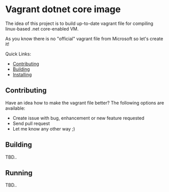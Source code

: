 # Vagrant dotnet core image

The idea of this project is to build up-to-date vagrant file for compiling linux-based .net core-enabled VM.

As you know there is no "official" vagrant file from Microsoft so let's create it!

Quick Links:

*  [Contributing](#contributing)
*  [Building](#building)
*  [Installing](#running)

## <a name="contributing"></a> Contributing

Have an idea how to make the vagrant file better? The following options are available:

- Create issue with bug, enhancement or new feature requested
- Send pull request
- Let me know any other way ;)

## <a name="building"></a> Building

TBD..

## <a name="running"></a> Running

TBD..